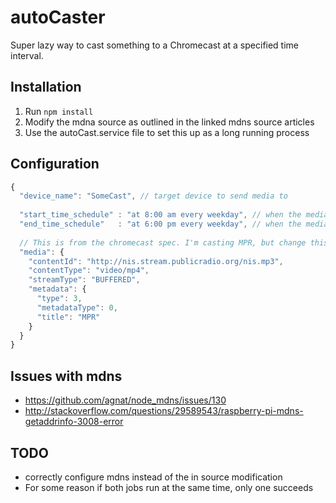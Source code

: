 # autoCaster
Super lazy way to cast something to a Chromecast at a specified time interval.

## Installation
1. Run `npm install`
2. Modify the mdna source as outlined in the linked mdns source articles
3. Use the autoCast.service file to set this up as a long running process

## Configuration
```javascript
{
  "device_name": "SomeCast", // target device to send media to 
  
  "start_time_schedule" : "at 8:00 am every weekday", // when the media should be played
  "end_time_schedule"	: "at 6:00 pm every weekday", // when the media should stop being played
  
  // This is from the chromecast spec. I'm casting MPR, but change this to whatever
  "media": {
    "contentId": "http://nis.stream.publicradio.org/nis.mp3",
    "contentType": "video/mp4",
    "streamType": "BUFFERED",
    "metadata": {
      "type": 3,
      "metadataType": 0,
      "title": "MPR"
    }
  }
}
```

## Issues with mdns
- https://github.com/agnat/node_mdns/issues/130
- http://stackoverflow.com/questions/29589543/raspberry-pi-mdns-getaddrinfo-3008-error

## TODO 
- correctly configure mdns instead of the in source modification 
- For some reason if both jobs run at the same time, only one succeeds 

